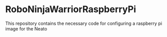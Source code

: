 # RoboNinjaWarriorRaspberryPi
This repository contains the necessary code for configuring a raspberry pi image for the Neato
